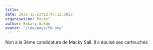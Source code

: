 ```yaml
---
title: 
date: 2022-12-23T12:45:12.502Z
organisation: Pastef 
author: Bakary Sakho 
avatar: "/img/pays/SN.svg"
---
```


Non à la 3éme candidature de Macky Sall. Il a épuisé ses cartouches 